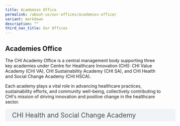 ```yaml
---
title: Academies Office
permalink: /about-us/our-offices/academies-office/
variant: markdown
description: ""
third_nav_title: Our Offices
---
```

<h2> Academies Office </h2> 

The CHI Academy Office is a central management body supporting three key academies under Centre for Healthcare Innovation (CHI): CHI Value Academy (CHI VA), CHI Sustainability Academy (CHI SA), and CHI Health and Social Change Academy (CHI HSCA). 

Each academy plays a vital role in advancing healthcare practices, sustainability efforts, and community well-being, collectively contributing to CHI's mission of driving innovation and positive change in the healthcare sector.

<style>
.button {
  background-color: white;
  cursor: pointer;
  padding: 5px;
  width: 100%;
  border: none;
  text-align: left;
  outline: none;
  font-size: 20px;
  transition: 0.4s;
}

.panel {
  padding: 0 18px;
  display: none;
  background-color: white;
  overflow: hidden;
}



.active,
.button:hover {
  background-color: white;
}

input {
  display: none;
}

label {
  position: relative;
  display: block;
  padding: 8px 22px;
  margin: 0 0 5px 0;
  cursor: pointer;
  background: #F0F4F6;
  border-radius: 3px;
  width: 100%;
  color: #484848;
  transition: height 0.4s;
  font-size: 1.5em;
}

label:hover {
  background: #BD2D37;
  color: #FFF;
}

.accordion-content {
  padding: 10px 0px 30px 30px;
  margin: 0 0 1px 0;
  border-radius: 3px;
	font-size: 1.25em;
	line-height: 2.2rem;
}

input + label::before {
  content: url("/images/chevron-down.svg");
  font-weight: 400;
  font-size: 1.25em;
  line-height: 1.1rem;
  padding: 0;
  position: absolute;
  right: 0.5rem;
  top: 50%;
  transform: translateY(-50%);
  transition: transform 0.4s ease-in-out;
}

input:checked + label::before {
  content: url("/images/chevron-up.svg");
  transform: translateY(-50%) rotateZ(180deg);
}

input + label + .accordion-content {
  display: none;
}

input:checked + label + .accordion-content {
  display: block;
}

th, td {
  border-style: hidden;
}
</style>

<div>
	<input id="title1" type="checkbox"><label for="title1">	CHI Health and Social Change Academy</label>
	<div class="accordion-content">
	<div class="para">CHI HSCA aims to build capability for HealthierSG to help shift the gravity of care from the hospital to the community, where the focus is on health and residents and not just disease and patients. New care models anchored on population health management, health activation, collective leadership, and mobilisation of resources across health and social sectors will be key to achieve this transformation. This requires new skills, knowledge and capabilities for health and social care providers.
<br><br>For more information on the programmes, click here: https://www.chi.sg/platforms-and-programmes/healthandsocialchange/. 
</div>
</div></div>